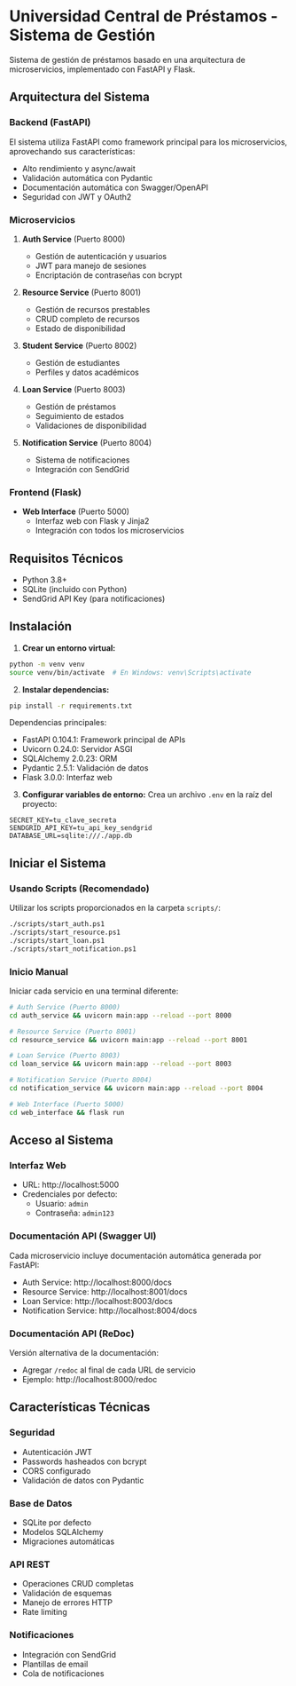 # Universidad Central de Préstamos - Sistema de Gestión

Sistema de gestión de préstamos basado en una arquitectura de microservicios, implementado con FastAPI y Flask.

## Arquitectura del Sistema

### Backend (FastAPI)
El sistema utiliza FastAPI como framework principal para los microservicios, aprovechando sus características:
- Alto rendimiento y async/await
- Validación automática con Pydantic
- Documentación automática con Swagger/OpenAPI
- Seguridad con JWT y OAuth2

### Microservicios

1. **Auth Service** (Puerto 8000)
   - Gestión de autenticación y usuarios
   - JWT para manejo de sesiones
   - Encriptación de contraseñas con bcrypt

2. **Resource Service** (Puerto 8001)
   - Gestión de recursos prestables
   - CRUD completo de recursos
   - Estado de disponibilidad

3. **Student Service** (Puerto 8002)
   - Gestión de estudiantes
   - Perfiles y datos académicos

4. **Loan Service** (Puerto 8003)
   - Gestión de préstamos
   - Seguimiento de estados
   - Validaciones de disponibilidad

5. **Notification Service** (Puerto 8004)
   - Sistema de notificaciones
   - Integración con SendGrid

### Frontend (Flask)
- **Web Interface** (Puerto 5000)
  - Interfaz web con Flask y Jinja2
  - Integración con todos los microservicios

## Requisitos Técnicos

- Python 3.8+
- SQLite (incluido con Python)
- SendGrid API Key (para notificaciones)

## Instalación

1. **Crear un entorno virtual:**
```bash
python -m venv venv
source venv/bin/activate  # En Windows: venv\Scripts\activate
```

2. **Instalar dependencias:**
```bash
pip install -r requirements.txt
```

Dependencias principales:
- FastAPI 0.104.1: Framework principal de APIs
- Uvicorn 0.24.0: Servidor ASGI
- SQLAlchemy 2.0.23: ORM
- Pydantic 2.5.1: Validación de datos
- Flask 3.0.0: Interfaz web

3. **Configurar variables de entorno:**
Crea un archivo `.env` en la raíz del proyecto:
```env
SECRET_KEY=tu_clave_secreta
SENDGRID_API_KEY=tu_api_key_sendgrid
DATABASE_URL=sqlite:///./app.db
```

## Iniciar el Sistema

### Usando Scripts (Recomendado)
Utilizar los scripts proporcionados en la carpeta `scripts/`:
```bash
./scripts/start_auth.ps1
./scripts/start_resource.ps1
./scripts/start_loan.ps1
./scripts/start_notification.ps1
```

### Inicio Manual
Iniciar cada servicio en una terminal diferente:

```bash
# Auth Service (Puerto 8000)
cd auth_service && uvicorn main:app --reload --port 8000

# Resource Service (Puerto 8001)
cd resource_service && uvicorn main:app --reload --port 8001

# Loan Service (Puerto 8003)
cd loan_service && uvicorn main:app --reload --port 8003

# Notification Service (Puerto 8004)
cd notification_service && uvicorn main:app --reload --port 8004

# Web Interface (Puerto 5000)
cd web_interface && flask run
```

## Acceso al Sistema

### Interfaz Web
- URL: http://localhost:5000
- Credenciales por defecto:
  - Usuario: `admin`
  - Contraseña: `admin123`

### Documentación API (Swagger UI)
Cada microservicio incluye documentación automática generada por FastAPI:

- Auth Service: http://localhost:8000/docs
- Resource Service: http://localhost:8001/docs
- Loan Service: http://localhost:8003/docs
- Notification Service: http://localhost:8004/docs

### Documentación API (ReDoc)
Versión alternativa de la documentación:
- Agregar `/redoc` al final de cada URL de servicio
- Ejemplo: http://localhost:8000/redoc

## Características Técnicas

### Seguridad
- Autenticación JWT
- Passwords hasheados con bcrypt
- CORS configurado
- Validación de datos con Pydantic

### Base de Datos
- SQLite por defecto
- Modelos SQLAlchemy
- Migraciones automáticas

### API REST
- Operaciones CRUD completas
- Validación de esquemas
- Manejo de errores HTTP
- Rate limiting

### Notificaciones
- Integración con SendGrid
- Plantillas de email
- Cola de notificaciones
